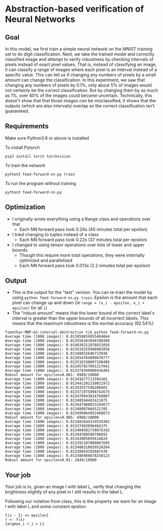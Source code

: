 # Abstraction-based verification of Neural Networks

## Goal ##

In this model, we first train a simple neural network on the MNIST training set to do digit classification. Next, we take the trained model and correctly classified image and attempt to verify robustness by checking intervals of pixels instead of exact pixel values. That is, instead of classifying an image, it can classify a range of images where each pixel is an interval instead of a specific value. This can tell us if changing any numbers of pixels by a small amount can change the classification. In this experiment, we saw that changing any numbers of pixels by 0.1%, only about 5% of images would not certainly be the correct classification. But by changing them by as much as 1%, over 60% of the images could become uncertain. Technically, this doesn't show that that those images _can_ be misclassified, it shows that the outputs (which are also intervals) overlap so the correct classification isn't guaranteed.

## Requirements
Make sure Python3.6 or above is installed

To install Pytorch
```
pip3 install torch torchvision
```

To train the network

```
python3 feed-forward-nn.py train
```

To run the program without training

```
python3 feed-forward-nn.py
```

## Optimization ##

- I originally wrote everything using a Range class and operations over that
    - Each NN forward pass took 0.24s (40 minutes total per epsilon)
- I tried changing to tuples instead of a class
    - Each NN forward pass took 0.22s (37 minutes total per epsilon)
- I changed to using tensor operations over lists of lower and upper bounds
    - Though this require more total operations, they were internally optimized and parallelized
    - Each NN forward pass took 0.013s (2.2 minutes total per epsilon)

## Output ##

- This is the output for the "test" version. You can re-train the model by using `python feed-forward-nn.py train`. Epsilon is the amount that each pixel can change up and down (ie `range = (x_i - epsilon, x_i + epsilon)` for all `i`)
- The "robust amount" means that the lower bound of the correct label's interval is greater than the upper bounds of all incorrect labels. This means that the maximum robustness is the normal accuracy (92.54%)

```
Timothys-MBP:A2-interval-abstraction tj$ python feed-forward-nn.py
Average time (1000 images): 0.013858854055404664
Average time (1000 images): 0.013556383848190308
Average time (1000 images): 0.014038251876831056
Average time (1000 images): 0.013524255990982056
Average time (1000 images): 0.01340032696723938
Average time (1000 images): 0.013654764890670777
Average time (1000 images): 0.013518330097198486
Average time (1000 images): 0.013457827091217041
Average time (1000 images): 0.013374399900436401
Robust amount for epsilon=0.001: 8989/10000
Average time (1000 images): 0.01341677713394165
Average time (1000 images): 0.013441201210021972
Average time (1000 images): 0.01343557596206665
Average time (1000 images): 0.013371975898742675
Average time (1000 images): 0.013478943824768067
Average time (1000 images): 0.01340594482421875
Average time (1000 images): 0.013447988033294677
Average time (1000 images): 0.01340087604522705
Average time (1000 images): 0.013499964952468873
Robust amount for epsilon=0.005: 6988/10000
Average time (1000 images): 0.013482644319534302
Average time (1000 images): 0.01337493896484375
Average time (1000 images): 0.013404582738876342
Average time (1000 images): 0.01344388508796692
Average time (1000 images): 0.01343005895614624
Average time (1000 images): 0.013392107009887695
Average time (1000 images): 0.013400310039520264
Average time (1000 images): 0.01338854193687439
Average time (1000 images): 0.013386988878250123
Robust amount for epsilon=0.01: 2849/10000
```

## Your job

Your job is to, given an image I with label L, verify that changing the brightness slightly of any pixel in I still results in the label L.

Following our notation from class, this is the property we want for an image I with label L and some constant epsilon:
```
{|x - I| <= epsilon}
r <- f(x)
{argmax_i r_i = L}
```
